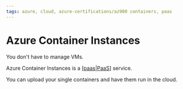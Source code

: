 ```yaml
---
tags: azure, cloud, azure-certifications/az900 containers, paas
---
```



# Azure Container Instances

You don't have to manage VMs.

Azure Container Instances is a [[paas|PaaS]] service.

You can upload your single containers and have them run in the cloud.




[//begin]: # "Autogenerated link references for markdown compatibility"
[paas|PaaS]: paas "PaaS - Platform-as-a-Service"
[//end]: # "Autogenerated link references"